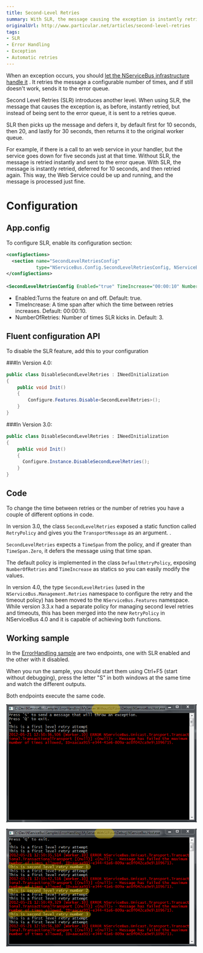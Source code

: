 ```yaml
---
title: Second-Level Retries
summary: With SLR, the message causing the exception is instantly retried via a retries queue instead of an error queue.
originalUrl: http://www.particular.net/articles/second-level-retries
tags:
- SLR
- Error Handling
- Exception
- Automatic retries
---
```


When an exception occurs, you should [let the NServiceBus infrastructure handle it](how-do-i-handle-exceptions.md) . It retries the message a configurable number of times, and if still doesn't work, sends it to the error queue.

Second Level Retries (SLR) introduces another level. When using SLR, the message that causes the exception is, as before, instantly retried, but instead of being sent to the error queue, it is sent to a retries queue.

SLR then picks up the message and defers it, by default first for 10 seconds, then 20, and lastly for 30 seconds, then returns it to the original worker queue.

For example, if there is a call to an web service in your handler, but the service goes down for five seconds just at that time. Without SLR, the message is retried instantly and sent to the error queue. With SLR, the message is instantly retried, deferred for 10 seconds, and then retried again. This way, the Web Service could be up and running, and the message is processed just fine.

Configuration
=============

App.config
----------

To configure SLR, enable its configuration section:

```XML
<configSections>
  <section name="SecondLevelRetriesConfig" 
           type="NServiceBus.Config.SecondLevelRetriesConfig, NServiceBus.Core"/>
</configSections>

<SecondLevelRetriesConfig Enabled="true" TimeIncrease="00:00:10" NumberOfRetries="3" />
```

 *  Enabled:Turns the feature on and off. Default: true.
 *  TimeIncrease: A time span after which the time between retries increases. Default: 00:00:10.
 *  NumberOfRetries: Number of times SLR kicks in. Default: 3.

Fluent configuration API
------------------------

To disable the SLR feature, add this to your configuration 

###In Version 4.0:

```C#
public class DisableSecondLevelRetries : INeedInitialization
{
	public void Init()
	{
	    Configure.Features.Disable<SecondLevelRetries>();  
	}
}

```

###In Version 3.0:

```C#
public class DisableSecondLevelRetries : INeedInitialization
{
	public void Init()
	{         
	  Configure.Instance.DisableSecondLevelRetries();
	}
}
```

Code
----

To change the time between retries or the number of retries you have a couple of different options in code.

In version 3.0, the class `SecondLevelRetries` exposed a static function called `RetryPolicy` and gives you the `TransportMessage` as an argument. .

`SecondLevelRetries` expects a `TimeSpan` from the policy, and if greater than `TimeSpan.Zero`, it defers the message using that time span.

The default policy is implemented in the class `DefaultRetryPolicy`, exposing `NumberOfRetries` and `TimeIncrease` as statics so you can easily modify the values.

In version 4.0, the type `SecondLevelRetries` (used in the `NServiceBus.Management.Retries` namespace to configure the retry and the timeout policy) has been moved to the `NServiceBus.Features` namespace. While version 3.3.x had a separate policy for managing second level retries and timeouts, this has been merged into the new `RetryPolicy` in NServiceBus 4.0 and it is capable of achieving both functions.

Working sample
--------------

In the [ErrorHandling sample](https://github.com/NServiceBus/NServiceBus/tree/master/Samples/ErrorHandling) are two endpoints, one with SLR enabled and the other with it disabled.

When you run the sample, you should start them using Ctrl+F5 (start without debugging), press the letter "S" in both windows at the same time and watch the different outputs.

Both endpoints execute the same code.

![](slr1.png) 

![](slr2.png)

